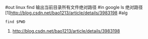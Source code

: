 #out
linux find 输出当前目录所有文件绝对路径
#in
google ls 绝对路径
[1]http://blog.csdn.net/bao1213/article/details/3983198
#alg
```
find $PWD
```
1. http://blog.csdn.net/bao1213/article/details/3983198
